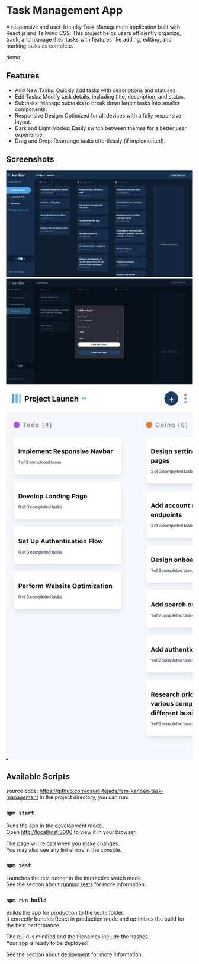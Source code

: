 # Task Management App
A responsive and user-friendly Task Management application built with React.js and Tailwind CSS. This project helps users efficiently organize, track, and manage their tasks with features like adding, editing, and marking tasks as complete.

demo: 

## Features
- Add New Tasks: Quickly add tasks with descriptions and statuses.
- Edit Tasks: Modify task details, including title, description, and status.
- Subtasks: Manage subtasks to break down larger tasks into smaller components.
- Responsive Design: Optimized for all devices with a fully responsive layout.
- Dark and Light Modes: Easily switch between themes for a better user experience.
- Drag and Drop: Rearrange tasks effortlessly (if implemented).


## Screenshots

![dark_desktop](<Screenshot 2024-11-05 at 23.24.20.png>) 
![dark](<Screenshot 2024-11-05 at 23.24.45.png>)
![mobile](image.png)

## Available Scripts
source code: https://github.com/david-tejada/fem-kanban-task-management
In the project directory, you can run:

### `npm start`

Runs the app in the development mode.\
Open [http://localhost:3000](http://localhost:3000) to view it in your browser.

The page will reload when you make changes.\
You may also see any lint errors in the console.

### `npm test`

Launches the test runner in the interactive watch mode.\
See the section about [running tests](https://facebook.github.io/create-react-app/docs/running-tests) for more information.

### `npm run build`

Builds the app for production to the `build` folder.\
It correctly bundles React in production mode and optimizes the build for the best performance.

The build is minified and the filenames include the hashes.\
Your app is ready to be deployed!

See the section about [deployment](https://facebook.github.io/create-react-app/docs/deployment) for more information.